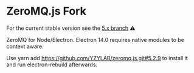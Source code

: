 # ZeroMQ.js Fork

For the current stable version see the [5.x branch](https://github.com/YZYLAB/zeromq.js/tree/5.x) ⚠

ZeroMQ for Node/Electron. Electron 14.0 requires native modules to be context aware.

Use yarn add https://github.com/YZYLAB/zeromq.js.git#5.2.9 to install it and run electron-rebuild afterwards.
